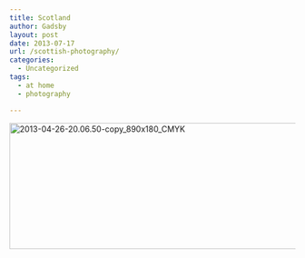```yaml
---
title: Scotland
author: Gadsby
layout: post
date: 2013-07-17
url: /scottish-photography/
categories:
  - Uncategorized
tags:
  - at home
  - photography

---
```

[<img src="http://www.jamesgadsby.co.uk/wp-content/uploads/2013/07/2013-04-26-20.06.50-copy_890x180_CMYK.jpg" alt="2013-04-26-20.06.50-copy_890x180_CMYK" width="1100" height="222" class="alignleft size-full wp-image-415" />][1]

 [1]: http://www.jamesgadsby.co.uk/wp-content/uploads/2013/07/2013-04-26-20.06.50-copy_890x180_CMYK.jpg
